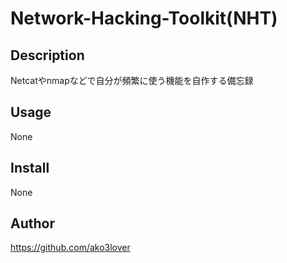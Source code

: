 Network-Hacking-Toolkit(NHT)
====

## Description
Netcatやnmapなどで自分が頻繁に使う機能を自作する備忘録

## Usage

None

## Install

None

## Author
https://github.com/ako3lover
